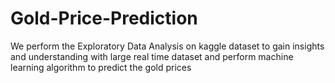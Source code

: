 # Gold-Price-Prediction
We perform the  Exploratory Data Analysis on kaggle dataset to gain insights and understanding with large real time dataset and perform machine learning algorithm to predict the gold prices
